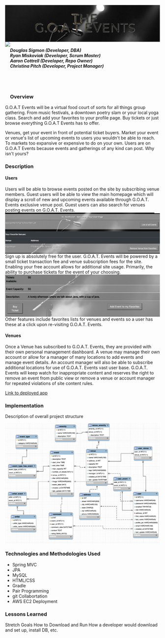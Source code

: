 <img align="middle" src="/Images/GOATEvents.png" width="825">
<img align="left" src="http://skilldistillery.com/downloads/sd_logo.jpg" height="175">
<br>

##### Douglas Sigmon (Developer, DBA) <br/> Ryan Miskoviak (Developer, Scrum Master)<br/> Aaron Cottrell (Developer, Repo Owner) <br/> Christina Pitch (Developer, Project Manager)
<br><br>
### Overview
G.O.A.T Events will be a virtual food court of sorts for all things group gathering. From music festivals, a downtown poetry slam or your local yoga class. Search and add your favorites to your profile page. Buy tickets or just browse everything G.O.A.T Events has to offer.

 Venues, get your event in front of potential ticket buyers. Market your event or venue's list of upcoming events to users you wouldn't be able to reach. To markets too expansive or expensive to do on your own. Users are on G.O.A.T Events because events and gatherings of any kind can post. Why isn't yours?

### Description

#### Users
Users will be able to browse events posted on the site by subscribing venue members. Guest users will be able to view the main homepage which will display a scroll of new and upcoming events available through G.O.A.T. Events exclusive venue pool. Guest users can also search for venues posting events on G.O.A.T. Events.
<br>
<img align="middle" src="/Images/UserPro.png" width="825">
<br>
Sign up is absolutely free for the user. G.O.A.T. Events will be powered by a small ticket transaction fee and venue subscription fees for the site. Enabling your free account allows for additional site usage. Primarily, the ability to purchase tickets for the event of your choosing. 
<br> <img align="middle" src="/Images/SearchButtons.png" width="825">
<br>
Other features include favorites lists for venues and events so a user has these at a click upon re-visiting G.O.A.T. Events.

#### Venues
Once a Venue has subscribed to G.O.A.T. Events, they are provided with their own personal management dashboard. A venue may manage their own account or allow for a manager of many locations to add events and manage event details. An account manager will also be able to subscribe additional locations for use of G.O.A.T. Events vast user base. G.O.A.T. Events will keep watch for inappropriate content and reserves the right to remove an event from public view or remove a venue or account manager for repeated violations of site content rules.


<a href="http://3.18.206.62:8080/GoatEvents/">
Link to deployed app</a>


### Implementation
Description of overall project structure

<img src="/DB/ERD.png">

### Technologies and Methodologies Used
* Spring MVC
* JPA
* MySQL
* HTML/CSS
* Gradle
* Pair Programming
* git Collabortation
* AWS EC2 Deployment

### Lessons Learned
Stretch Goals
How to Download and Run
How a developer would download and set up, install DB, etc.
